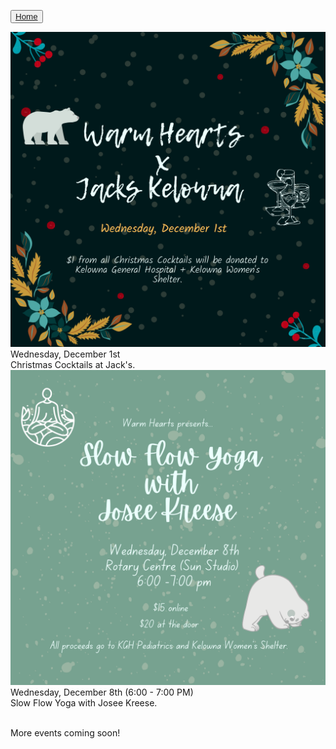 <button type="button">[Home](index.md)</button>

<div class="row">
  <div class="column">
    <div class="container">
	<a hrefs="imgs/Jacks.png" target="_blank">
		<img src="imgs/Jacks.png" alt="Christmas Cocktails" class="image"> 
	</a>	
	<div class="overlay">
		<div> Wednesday, December 1st <br> Christmas Cocktails at Jack's. </div>
	    </div>
    </div>
</div>

<div class="column">
  <div class="container">
 	<a hrefs="https://www.eventbrite.ca/e/slow-flow-yoga-with-josee-tickets-216055978247" target="_blank">
		<img src="imgs/SlowFlow.png" alt="Slow Flow Yoga" class="image">
	</a>
	<div class="overlay">
			<div> Wednesday, December 8th (6:00 - 7:00 PM) <br> Slow Flow Yoga with Josee Kreese. </div>
	  </div>
	</div>
   </div>
</div>


<br>

More events coming soon!

